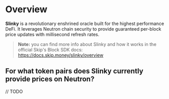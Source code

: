 # Overview

**Slinky** is a revolutionary enshrined oracle built for the highest performance DeFi. It leverages Neutron chain security to provide guaranteed per-block price updates with millisecond refresh rates.

> **Note:** you can find more info about Slinky and how it works in the official Skip's Block SDK docs: https://docs.skip.money/slinky/overview

## For what token pairs does Slinky currently provide prices on Neutron?

// TODO

##
